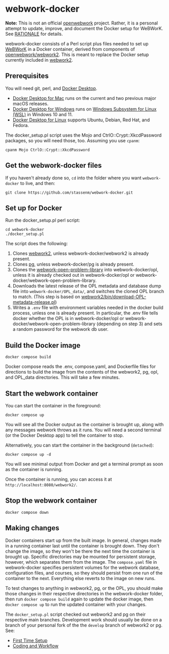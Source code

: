 # webwork-docker

**Note:** This is not an official [openwebwork](https://github.com/openwebwork) project.  Rather, it is a personal attempt to update, improve, and document the Docker setup for WeBWorK.  See [RATIONALE](https://github.com/stassenm/webwork-docker/blob/main/RATIONALE) for details.

webwork-docker consists of a Perl script plus files needed to set up [WeBWorK](https://github.com/openwebwork) in a Docker container, derived from components of [openwebwork/webwork2](https://github.com/openwebwork/webwork2).  This is meant to replace the Docker setup currently included in [webwork2](https://github.com/openwebwork/webwork2).

## Prerequisites

You will need git, perl, and [Docker Desktop](https://docs.docker.com/get-started/get-docker/).

* [Docker Desktop for Mac](https://docs.docker.com/desktop/setup/install/mac-install/) runs on the current and two previous major macOS releases.
* [Docker Desktop for Windows](https://docs.docker.com/desktop/setup/install/windows-install/) runs on [Windows Subsystem for Linux (WSL)](https://learn.microsoft.com/en-us/windows/wsl/) in Windows 10 and 11.
* [Docker Desktop for Linux](https://docs.docker.com/desktop/setup/install/linux/) supports Ubuntu, Debian, Red Hat, and Fedora.

The docker_setup.pl script uses the Mojo and CtrlO::Crypt::XkcdPassword packages, so you will need those, too.  Assuming you use `cpanm`:

```shell
cpanm Mojo CtrlO::Crypt::XkcdPassword
```

## Get the webwork-docker files

If you haven't already done so, `cd` into the folder where you want `webwork-docker` to live, and then:

```shell
git clone https://github.com/stassenm/webwork-docker.git
```

## Set up for Docker

Run the docker_setup.pl perl script:

```shell
cd webwork-docker
./docker_setup.pl
```

The script does the following:

1. Clones [webwork2](https://github.com/openwebwork/webwork2), unless webwork-docker/webwork2 is already present.
2. Clones [pg](https://github.com/openwebwork/pg), unless webwork-docker/pg is already present.
3. Clones the [webwork-open-problem-library](https://github.com/openwebwork/webwork-open-problem-library) into webwork-docker/opl, unless it is already checked out in webwork-docker/opl or webwork-docker/webwork-open-problem-library.
4. Downloads the latest release of the OPL metadata and database dump file into `webwork-docker/OPL_data/`, and switches the cloned OPL branch to match. (This step is based on [webwork2/bin/download-OPL-metadata-release.pl](https://github.com/openwebwork/webwork2/blob/main/bin/download-OPL-metadata-release.pl))
5. Writes a `.env` file  with environment variables needed in the docker build process, unless one is already present. In particular, the .env file tells docker whether the OPL is in webwork-docker/opl or webwork-docker/webwork-open-problem-library (depending on step 3) and sets a random password for the webwork db user.

## Build the Docker image

```shell
docker compose build
```

Docker compose reads the .env, compose.yaml, and Dockerfile files for directions to build the image from the contents of the webwork2, pg, opl, and OPL_data directories.  This will take a few minutes.

## Start the webwork container

You can start the container in the foreground:

```shell
docker compose up
```

You will see all the Docker output as the container is brought up, along with any messages webwork throws as it runs. You will need a second terminal (or the Docker Desktop app) to tell the container to stop.

Alternatively, you can start the container in the background (`detached`):

```shell
docker compose up -d
```

You will see minimal output from Docker and get a terminal prompt as soon as the container is running.

Once the container is running, you can access it at `http://localhost:8080/webwork2/`.

## Stop the webwork container

```shell
docker compose down
```

## Making changes

Docker containers start up from the built image.  In general, changes made in a running container last until the container is brought down.  They don't change the image, so they won't be there the next time the container is brought up. Specific directories may be mounted for persistent storage, however, which separates them from the image. The `compose.yaml` file in webwork-docker specifies persistent volumes for the webwork database, configuration files, and courses, so they should persist from one run of the container to the next.  Everything else reverts to the image on new runs.

To test changes to anything in webwork2, pg, or the OPL, you should make those changes in their respective directories in the webwork-docker folder, then run `docker compose build` again to update the docker image, then `docker compose up` to run the updated container with your changes.

The `docker_setup.pl` script checked out webwork2 and pg on their respective main branches. Development work should usually be done on a branch of your personal fork of the the `develop` branch of webwork2 or pg.  See:

* [First Time Setup](https://github.com/openwebwork/webwork2/wiki/First-Time-Setup)
* [Coding and Workflow](https://github.com/openwebwork/webwork2/wiki/Coding-and-Workflow)
